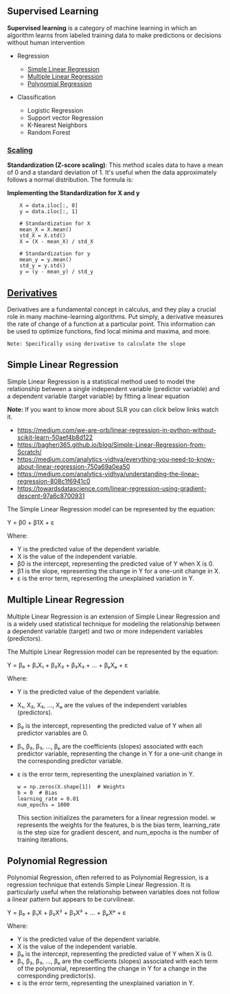 ## Supervised Learning 

**Supervised learning** is a category of machine learning in which an algorithm learns from labeled training data to make predictions or decisions without human intervention

-   Regression
    -   [Simple Linear Regression](#simple-linear-regression)
    -   [Multiple Linear Regression](#multiple-linear-regression)
    -   [Polynomial Regression](#polynomial-linear-regression)
    
-   Classification
    -   Logistic Regression
    -   Support vector Regression
    -   K-Nearest Neighbors
    -   Random Forest


### [Scaling](https://medium.com/analytics-vidhya/feature-scaling-clearly-explained-standardisation-normalization-6bc1a200a166)

**Standardization (Z-score scaling)**: This method scales data to have a mean of 0 and a standard deviation of 1. It's useful when the data approximately follows a normal distribution. The formula is:

**Implementing the Standardization for X and y**

        X = data.iloc[:, 0]
        y = data.iloc[:, 1]

        # Standardization for X
        mean_X = X.mean()
        std_X = X.std()
        X = (X - mean_X) / std_X

        # Standardization for y
        mean_y = y.mean()
        std_y = y.std()
        y = (y - mean_y) / std_y


## [Derivatives](https://www.youtube.com/watch?v=sqDBEyfRPo8)
Derivatives are a fundamental concept in calculus, and they play a crucial role in many machine-learning algorithms. Put simply, a derivative measures the rate of change of a function at a particular point. This information can be used to optimize functions, find local minima and maxima, and more.

    Note: Specifically using derivative to calculate the slope

## Simple Linear Regression 

Simple Linear Regression is a statistical method used to model the relationship between a single independent variable (predictor variable) and a dependent variable (target variable) by fitting a linear equation

**Note:** If you want to know more about SLR you can click below links watch it.
-   https://medium.com/we-are-orb/linear-regression-in-python-without-scikit-learn-50aef4b8d122
-   https://bagheri365.github.io/blog/Simple-Linear-Regression-from-Scratch/
-   https://medium.com/analytics-vidhya/everything-you-need-to-know-about-linear-regression-750a69a0ea50
-   https://medium.com/analytics-vidhya/understanding-the-linear-regression-808c1f6941c0
-   https://towardsdatascience.com/linear-regression-using-gradient-descent-97a6c8700931

The Simple Linear Regression model can be represented by the equation:

Y = β0 + β1X + ε

Where:

-   Y is the predicted value of the dependent variable.
-   X is the value of the independent variable.
-   β0 is the intercept, representing the predicted value of Y when X is 0.
-   β1 is the slope, representing the change in Y for a one-unit change in X.
-   ε is the error term, representing the unexplained variation in Y.


## Multiple Linear Regression
Multiple Linear Regression is an extension of Simple Linear Regression and is a widely used statistical technique for modeling the relationship between a dependent variable (target) and two or more independent variables (predictors). 

The Multiple Linear Regression model can be represented by the equation:

Y = β₀ + β₁X₁ + β₂X₂ + β₃X₃ + ... + βₚXₚ + ε

Where:

-   Y is the predicted value of the dependent variable.
-   X₁, X₂, X₃, ..., Xₚ are the values of the independent variables (predictors).
-   β₀ is the intercept, representing the predicted value of Y when all predictor variables are 0.
-   β₁, β₂, β₃, ..., βₚ are the coefficients (slopes) associated with each predictor variable, representing the change in Y for a one-unit change in the corresponding predictor variable.
-   ε is the error term, representing the unexplained variation in Y.

        w = np.zeros(X.shape[1])  # Weights
        b = 0  # Bias
        learning_rate = 0.01
        num_epochs = 1000

    This section initializes the parameters for a linear regression model. w represents the weights for the features, b is the bias term, learning_rate is the step size for gradient descent, and num_epochs is the number of training iterations.

##  Polynomial Regression

Polynomial Regression, often referred to as Polynomial Regression, is a regression technique that extends Simple Linear Regression. It is particularly useful when the relationship between variables does not follow a linear pattern but appears to be curvilinear.

Y = β₀ + β₁X + β₂X² + β₃X³ + ... + βₚXᵖ + ε

Where:

-   Y is the predicted value of the dependent variable.
-   X is the value of the independent variable.
-   β₀ is the intercept, representing the predicted value of Y when X is 0.
-   β₁, β₂, β₃, ..., βₚ are the coefficients (slopes) associated with each term of the polynomial, representing the change in Y for a change in the corresponding predictor(s).
-   ε is the error term, representing the unexplained variation in Y.